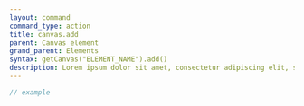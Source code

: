 ```yaml
---
layout: command
command_type: action
title: canvas.add
parent: Canvas element
grand_parent: Elements
syntax: getCanvas("ELEMENT_NAME").add()
description: Lorem ipsum dolor sit amet, consectetur adipiscing elit, sed do eiusmod tempor incididunt ut labore et dolore magna aliqua. Ut enim ad minim veniam, quis nostrud exercitation ullamco laboris nisi ut aliquip ex ea commodo consequat.
---
```


```javascript
// example
```